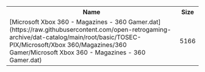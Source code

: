 <table>
<tr><th>Name</th><th>Size</th></tr>
<tr><td>[Microsoft Xbox 360 - Magazines - 360 Gamer.dat](https://raw.githubusercontent.com/open-retrogaming-archive/dat-catalog/main/root/basic/TOSEC-PIX/Microsoft/Xbox 360/Magazines/360 Gamer/Microsoft Xbox 360 - Magazines - 360 Gamer.dat)</td><td>5166</td></tr>
</table>
